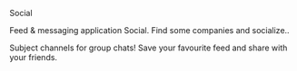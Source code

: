 Social

Feed & messaging application Social.
Find some companies and socialize..

Subject channels for group chats! 
Save your favourite feed and share with your friends.

